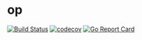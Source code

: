 # op

[![Build Status](https://travis-ci.com/zwfang/op.svg?branch=master)](https://travis-ci.com/zwfang/op)
[![codecov](https://codecov.io/gh/zwfang/op/branch/master/graph/badge.svg)](https://codecov.io/gh/zwfang/op)
[![Go Report Card](https://goreportcard.com/badge/github.com/zwfang/op)](https://goreportcard.com/report/github.com/zwfang/op)
